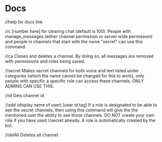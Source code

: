 # Docs

//help for docs link

//c [number here] for clearing chat (default is 100). People with manage_messages (either channel permission or server wide permission) and people in channels that start with the name "secret" can use this command.

//ca Clones and deletes a channel. By doing so, all messages are removed with permissions and roles being saved.

//secret Makes secret channels for both voice and text listed under categories (which the name cannot be changed for this to work), only people with specific a specific role can access these channels. ONLY ADMINS CAN USE THIS.

//id Gets channel id

//add (display name of user) [user id tag] If a role is designated to be able to see the secret channels, then using this command will give the the mentioned user the ability to see those channels. DO NOT create your own role if you have used //secret already. A role is automatically created by the bot.

//delAll Deletes all channel
